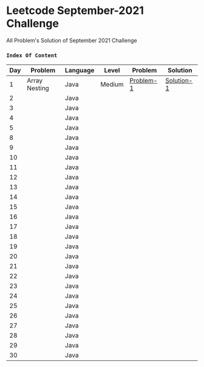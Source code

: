# Leetcode September-2021 Challenge
All Problem's Solution of September 2021 Challenge

### `Index Of Content`

| Day | Problem | Language | Level | Problem | Solution |
|---|---|---|---|---|---|
| 1 | Array Nesting | Java | Medium | [Problem-1](https://leetcode.com/problems/array-nesting) | [Solution-1](https://github.com/mihir145/Leetcode-September-2021-Challenge/blob/main/Challenge%231/Solution.java) |
| 2 | | Java | | | ||
| 3 | | Java | | |||
| 4 | | Java | | |||
| 5 | | Java | | |||
| 8 | | Java | ||||
| 9 | | Java | ||||
| 10 | | Java | ||||
| 11 | | Java | ||||
| 12 | | Java | ||||
| 13 | | Java | ||||
| 14 | | Java | ||||
| 15 | | Java | ||||
| 16 | | Java | ||||
| 17 | | Java | ||||
| 18 | | Java | ||||
| 19 | | Java | ||||
| 20| | Java | ||||
| 21 | | Java | ||||
| 22 | | Java | ||||
| 23 | | Java | ||||
| 24 | | Java | ||||
| 25 | | Java | ||||
| 26 | | Java | ||||
| 27 | | Java | ||||
| 28 | | Java | ||||
| 29 | | Java | ||||
| 30 | | Java | ||||
